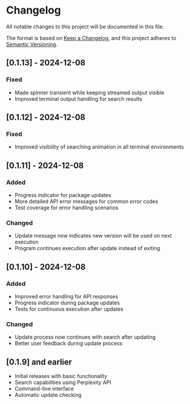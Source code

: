 # Changelog

All notable changes to this project will be documented in this file.

The format is based on [Keep a Changelog](https://keepachangelog.com/en/1.0.0/),
and this project adheres to [Semantic Versioning](https://semver.org/spec/v2.0.0.html).

## [0.1.13] - 2024-12-08

### Fixed
- Made spinner transient while keeping streamed output visible
- Improved terminal output handling for search results

## [0.1.12] - 2024-12-08

### Fixed
- Improved visibility of searching animation in all terminal environments

## [0.1.11] - 2024-12-08

### Added
- Progress indicator for package updates
- More detailed API error messages for common error codes
- Test coverage for error handling scenarios

### Changed
- Update message now indicates new version will be used on next execution
- Program continues execution after update instead of exiting

## [0.1.10] - 2024-12-08

### Added
- Improved error handling for API responses
- Progress indicator during package updates
- Tests for continuous execution after updates

### Changed
- Update process now continues with search after updating
- Better user feedback during update process

## [0.1.9] and earlier

- Initial releases with basic functionality
- Search capabilities using Perplexity API
- Command-line interface
- Automatic update checking
